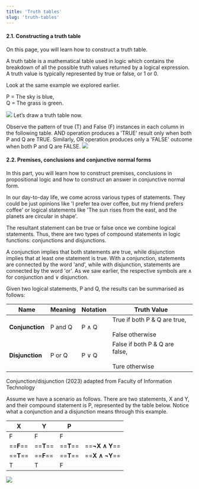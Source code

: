 ```yaml
---
title: 'Truth tables'
slug: 'truth-tables'
---
```


#### 2.1. Constructing a truth table

On this page, you will learn how to construct a truth table.

A truth table is a mathematical table used in logic which contains the breakdown of all the possible truth values returned by a logical expression. A truth value is typically represented by true or false, or 1 or 0.

Look at the same example we explored earlier. 

P = The sky is blue,  
Q = The grass is green.

![](https://static.meri.garden/98248b3a41f37f03393f002e65a3c8cd.png)
Let’s draw a truth table now.

Observe the pattern of true (T) and False (F) instances in each column in the following table. AND operation produces a 'TRUE' result only when both P and Q are TRUE. Similarly, OR operation produces only a 'FALSE' outcome when both P and Q are FALSE.
![](https://static.meri.garden/6b2445281598c006fa52618390a0e840.png)

#### 2.2. Premises, conclusions and conjunctive normal forms

In this part, you will learn how to construct premises, conclusions in propositional logic and how to construct an answer in conjunctive normal form.

In our day-to-day life, we come across various types of statements. They could be just opinions like 'I prefer tea over coffee, but my friend prefers coffee' or logical statements like 'The sun rises from the east, and the planets are circular in shape'.

The resultant statement can be true or false once we combine logical statements. Thus, there are two types of compound statements in logic functions: conjunctions and disjunctions.

A conjunction implies that both statements are true, while disjunction implies that at least one statement is true. With a conjunction, statements are connected by the word 'and', while with disjunction, statements are connected by the word 'or'. As we saw earlier, the respective symbols are ∧ for conjunction and ∨ disjunction.

Given two logical statements, P and Q, the results can be summarised as follows:

|**Name**|**Meaning**|**Notation**|**Truth Value**|
|---|---|---|---|
|**Conjunction**|P and Q|P ∧ Q|True if both P & Q are true,<br><br>False otherwise|
|**Disjunction**|P or Q|P ∨ Q|False if both P & Q are false,<br><br>Ture otherwise|

Conjunction/disjunction (2023) adapted from Faculty of Information Technology

Assume we have a scenario as follows. There are two statements, X and Y, and their compound statement is P, represented by the table below. Notice what a conjunction and a disjunction means through this example.


| **X** | **Y** | **P** |            |
| ----- | ----- | ----- | ---------- |
| F     | F     | F     |            |
| ==**F**== | ==**T**== | ==**T**== | ==**¬X ∧ Y**== |
| ==**T**== | ==**F**== | ==**T**== | ==**X ∧ ¬Y**== |
| T     | T     | F     |            |

![](https://static.meri.garden/733b959c06e855c679de723dfa10871d.png)